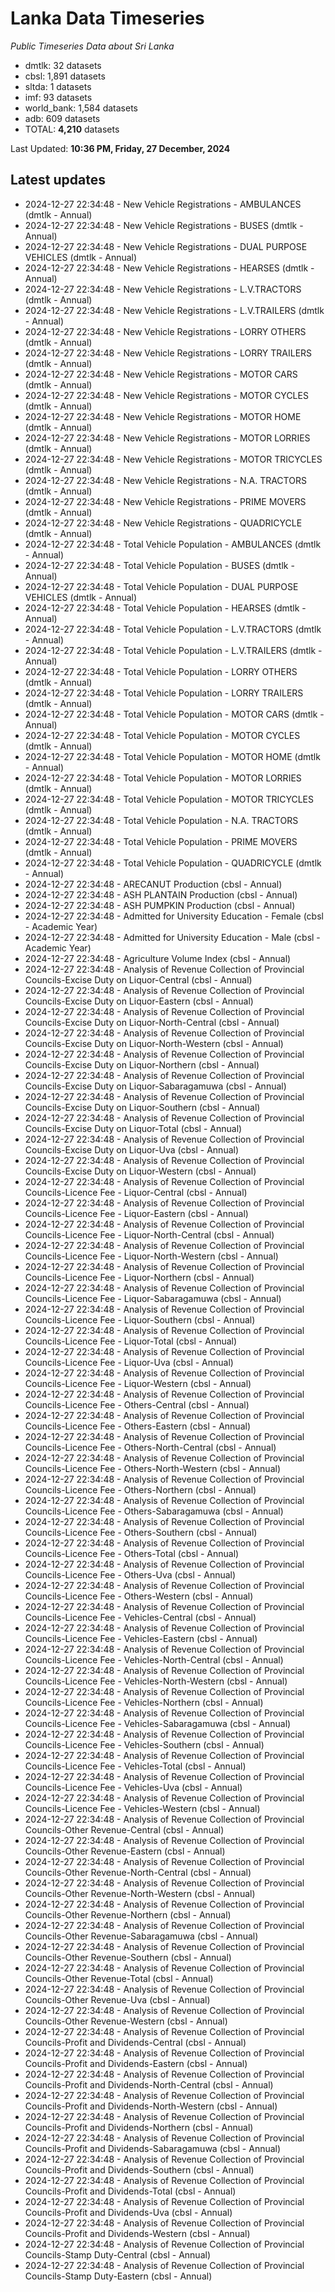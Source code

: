 # Lanka Data Timeseries
*Public Timeseries Data about Sri Lanka*

* dmtlk: 32 datasets
* cbsl: 1,891 datasets
* sltda: 1 datasets
* imf: 93 datasets
* world_bank: 1,584 datasets
* adb: 609 datasets
* TOTAL: **4,210** datasets

Last Updated: **10:36 PM, Friday, 27 December, 2024**

## Latest updates

* 2024-12-27 22:34:48 - New Vehicle Registrations - AMBULANCES (dmtlk - Annual)
* 2024-12-27 22:34:48 - New Vehicle Registrations - BUSES (dmtlk - Annual)
* 2024-12-27 22:34:48 - New Vehicle Registrations - DUAL PURPOSE VEHICLES (dmtlk - Annual)
* 2024-12-27 22:34:48 - New Vehicle Registrations - HEARSES (dmtlk - Annual)
* 2024-12-27 22:34:48 - New Vehicle Registrations - L.V.TRACTORS (dmtlk - Annual)
* 2024-12-27 22:34:48 - New Vehicle Registrations - L.V.TRAILERS (dmtlk - Annual)
* 2024-12-27 22:34:48 - New Vehicle Registrations - LORRY OTHERS (dmtlk - Annual)
* 2024-12-27 22:34:48 - New Vehicle Registrations - LORRY TRAILERS (dmtlk - Annual)
* 2024-12-27 22:34:48 - New Vehicle Registrations - MOTOR CARS (dmtlk - Annual)
* 2024-12-27 22:34:48 - New Vehicle Registrations - MOTOR CYCLES (dmtlk - Annual)
* 2024-12-27 22:34:48 - New Vehicle Registrations - MOTOR HOME (dmtlk - Annual)
* 2024-12-27 22:34:48 - New Vehicle Registrations - MOTOR LORRIES (dmtlk - Annual)
* 2024-12-27 22:34:48 - New Vehicle Registrations - MOTOR TRICYCLES (dmtlk - Annual)
* 2024-12-27 22:34:48 - New Vehicle Registrations - N.A. TRACTORS (dmtlk - Annual)
* 2024-12-27 22:34:48 - New Vehicle Registrations - PRIME MOVERS (dmtlk - Annual)
* 2024-12-27 22:34:48 - New Vehicle Registrations - QUADRICYCLE (dmtlk - Annual)
* 2024-12-27 22:34:48 - Total Vehicle Population - AMBULANCES (dmtlk - Annual)
* 2024-12-27 22:34:48 - Total Vehicle Population - BUSES (dmtlk - Annual)
* 2024-12-27 22:34:48 - Total Vehicle Population - DUAL PURPOSE VEHICLES (dmtlk - Annual)
* 2024-12-27 22:34:48 - Total Vehicle Population - HEARSES (dmtlk - Annual)
* 2024-12-27 22:34:48 - Total Vehicle Population - L.V.TRACTORS (dmtlk - Annual)
* 2024-12-27 22:34:48 - Total Vehicle Population - L.V.TRAILERS (dmtlk - Annual)
* 2024-12-27 22:34:48 - Total Vehicle Population - LORRY OTHERS (dmtlk - Annual)
* 2024-12-27 22:34:48 - Total Vehicle Population - LORRY TRAILERS (dmtlk - Annual)
* 2024-12-27 22:34:48 - Total Vehicle Population - MOTOR CARS (dmtlk - Annual)
* 2024-12-27 22:34:48 - Total Vehicle Population - MOTOR CYCLES (dmtlk - Annual)
* 2024-12-27 22:34:48 - Total Vehicle Population - MOTOR HOME (dmtlk - Annual)
* 2024-12-27 22:34:48 - Total Vehicle Population - MOTOR LORRIES (dmtlk - Annual)
* 2024-12-27 22:34:48 - Total Vehicle Population - MOTOR TRICYCLES (dmtlk - Annual)
* 2024-12-27 22:34:48 - Total Vehicle Population - N.A. TRACTORS (dmtlk - Annual)
* 2024-12-27 22:34:48 - Total Vehicle Population - PRIME MOVERS (dmtlk - Annual)
* 2024-12-27 22:34:48 - Total Vehicle Population - QUADRICYCLE (dmtlk - Annual)
* 2024-12-27 22:34:48 - ARECANUT Production (cbsl - Annual)
* 2024-12-27 22:34:48 - ASH PLANTAIN Production (cbsl - Annual)
* 2024-12-27 22:34:48 - ASH PUMPKIN Production (cbsl - Annual)
* 2024-12-27 22:34:48 - Admitted for University Education - Female (cbsl - Academic Year)
* 2024-12-27 22:34:48 - Admitted for University Education - Male (cbsl - Academic Year)
* 2024-12-27 22:34:48 - Agriculture Volume Index (cbsl - Annual)
* 2024-12-27 22:34:48 - Analysis of Revenue Collection of Provincial Councils-Excise Duty on Liquor-Central (cbsl - Annual)
* 2024-12-27 22:34:48 - Analysis of Revenue Collection of Provincial Councils-Excise Duty on Liquor-Eastern (cbsl - Annual)
* 2024-12-27 22:34:48 - Analysis of Revenue Collection of Provincial Councils-Excise Duty on Liquor-North-Central (cbsl - Annual)
* 2024-12-27 22:34:48 - Analysis of Revenue Collection of Provincial Councils-Excise Duty on Liquor-North-Western (cbsl - Annual)
* 2024-12-27 22:34:48 - Analysis of Revenue Collection of Provincial Councils-Excise Duty on Liquor-Northern (cbsl - Annual)
* 2024-12-27 22:34:48 - Analysis of Revenue Collection of Provincial Councils-Excise Duty on Liquor-Sabaragamuwa (cbsl - Annual)
* 2024-12-27 22:34:48 - Analysis of Revenue Collection of Provincial Councils-Excise Duty on Liquor-Southern (cbsl - Annual)
* 2024-12-27 22:34:48 - Analysis of Revenue Collection of Provincial Councils-Excise Duty on Liquor-Total (cbsl - Annual)
* 2024-12-27 22:34:48 - Analysis of Revenue Collection of Provincial Councils-Excise Duty on Liquor-Uva (cbsl - Annual)
* 2024-12-27 22:34:48 - Analysis of Revenue Collection of Provincial Councils-Excise Duty on Liquor-Western (cbsl - Annual)
* 2024-12-27 22:34:48 - Analysis of Revenue Collection of Provincial Councils-Licence Fee - Liquor-Central (cbsl - Annual)
* 2024-12-27 22:34:48 - Analysis of Revenue Collection of Provincial Councils-Licence Fee - Liquor-Eastern (cbsl - Annual)
* 2024-12-27 22:34:48 - Analysis of Revenue Collection of Provincial Councils-Licence Fee - Liquor-North-Central (cbsl - Annual)
* 2024-12-27 22:34:48 - Analysis of Revenue Collection of Provincial Councils-Licence Fee - Liquor-North-Western (cbsl - Annual)
* 2024-12-27 22:34:48 - Analysis of Revenue Collection of Provincial Councils-Licence Fee - Liquor-Northern (cbsl - Annual)
* 2024-12-27 22:34:48 - Analysis of Revenue Collection of Provincial Councils-Licence Fee - Liquor-Sabaragamuwa (cbsl - Annual)
* 2024-12-27 22:34:48 - Analysis of Revenue Collection of Provincial Councils-Licence Fee - Liquor-Southern (cbsl - Annual)
* 2024-12-27 22:34:48 - Analysis of Revenue Collection of Provincial Councils-Licence Fee - Liquor-Total (cbsl - Annual)
* 2024-12-27 22:34:48 - Analysis of Revenue Collection of Provincial Councils-Licence Fee - Liquor-Uva (cbsl - Annual)
* 2024-12-27 22:34:48 - Analysis of Revenue Collection of Provincial Councils-Licence Fee - Liquor-Western (cbsl - Annual)
* 2024-12-27 22:34:48 - Analysis of Revenue Collection of Provincial Councils-Licence Fee - Others-Central (cbsl - Annual)
* 2024-12-27 22:34:48 - Analysis of Revenue Collection of Provincial Councils-Licence Fee - Others-Eastern (cbsl - Annual)
* 2024-12-27 22:34:48 - Analysis of Revenue Collection of Provincial Councils-Licence Fee - Others-North-Central (cbsl - Annual)
* 2024-12-27 22:34:48 - Analysis of Revenue Collection of Provincial Councils-Licence Fee - Others-North-Western (cbsl - Annual)
* 2024-12-27 22:34:48 - Analysis of Revenue Collection of Provincial Councils-Licence Fee - Others-Northern (cbsl - Annual)
* 2024-12-27 22:34:48 - Analysis of Revenue Collection of Provincial Councils-Licence Fee - Others-Sabaragamuwa (cbsl - Annual)
* 2024-12-27 22:34:48 - Analysis of Revenue Collection of Provincial Councils-Licence Fee - Others-Southern (cbsl - Annual)
* 2024-12-27 22:34:48 - Analysis of Revenue Collection of Provincial Councils-Licence Fee - Others-Total (cbsl - Annual)
* 2024-12-27 22:34:48 - Analysis of Revenue Collection of Provincial Councils-Licence Fee - Others-Uva (cbsl - Annual)
* 2024-12-27 22:34:48 - Analysis of Revenue Collection of Provincial Councils-Licence Fee - Others-Western (cbsl - Annual)
* 2024-12-27 22:34:48 - Analysis of Revenue Collection of Provincial Councils-Licence Fee - Vehicles-Central (cbsl - Annual)
* 2024-12-27 22:34:48 - Analysis of Revenue Collection of Provincial Councils-Licence Fee - Vehicles-Eastern (cbsl - Annual)
* 2024-12-27 22:34:48 - Analysis of Revenue Collection of Provincial Councils-Licence Fee - Vehicles-North-Central (cbsl - Annual)
* 2024-12-27 22:34:48 - Analysis of Revenue Collection of Provincial Councils-Licence Fee - Vehicles-North-Western (cbsl - Annual)
* 2024-12-27 22:34:48 - Analysis of Revenue Collection of Provincial Councils-Licence Fee - Vehicles-Northern (cbsl - Annual)
* 2024-12-27 22:34:48 - Analysis of Revenue Collection of Provincial Councils-Licence Fee - Vehicles-Sabaragamuwa (cbsl - Annual)
* 2024-12-27 22:34:48 - Analysis of Revenue Collection of Provincial Councils-Licence Fee - Vehicles-Southern (cbsl - Annual)
* 2024-12-27 22:34:48 - Analysis of Revenue Collection of Provincial Councils-Licence Fee - Vehicles-Total (cbsl - Annual)
* 2024-12-27 22:34:48 - Analysis of Revenue Collection of Provincial Councils-Licence Fee - Vehicles-Uva (cbsl - Annual)
* 2024-12-27 22:34:48 - Analysis of Revenue Collection of Provincial Councils-Licence Fee - Vehicles-Western (cbsl - Annual)
* 2024-12-27 22:34:48 - Analysis of Revenue Collection of Provincial Councils-Other Revenue-Central (cbsl - Annual)
* 2024-12-27 22:34:48 - Analysis of Revenue Collection of Provincial Councils-Other Revenue-Eastern (cbsl - Annual)
* 2024-12-27 22:34:48 - Analysis of Revenue Collection of Provincial Councils-Other Revenue-North-Central (cbsl - Annual)
* 2024-12-27 22:34:48 - Analysis of Revenue Collection of Provincial Councils-Other Revenue-North-Western (cbsl - Annual)
* 2024-12-27 22:34:48 - Analysis of Revenue Collection of Provincial Councils-Other Revenue-Northern (cbsl - Annual)
* 2024-12-27 22:34:48 - Analysis of Revenue Collection of Provincial Councils-Other Revenue-Sabaragamuwa (cbsl - Annual)
* 2024-12-27 22:34:48 - Analysis of Revenue Collection of Provincial Councils-Other Revenue-Southern (cbsl - Annual)
* 2024-12-27 22:34:48 - Analysis of Revenue Collection of Provincial Councils-Other Revenue-Total (cbsl - Annual)
* 2024-12-27 22:34:48 - Analysis of Revenue Collection of Provincial Councils-Other Revenue-Uva (cbsl - Annual)
* 2024-12-27 22:34:48 - Analysis of Revenue Collection of Provincial Councils-Other Revenue-Western (cbsl - Annual)
* 2024-12-27 22:34:48 - Analysis of Revenue Collection of Provincial Councils-Profit and Dividends-Central (cbsl - Annual)
* 2024-12-27 22:34:48 - Analysis of Revenue Collection of Provincial Councils-Profit and Dividends-Eastern (cbsl - Annual)
* 2024-12-27 22:34:48 - Analysis of Revenue Collection of Provincial Councils-Profit and Dividends-North-Central (cbsl - Annual)
* 2024-12-27 22:34:48 - Analysis of Revenue Collection of Provincial Councils-Profit and Dividends-North-Western (cbsl - Annual)
* 2024-12-27 22:34:48 - Analysis of Revenue Collection of Provincial Councils-Profit and Dividends-Northern (cbsl - Annual)
* 2024-12-27 22:34:48 - Analysis of Revenue Collection of Provincial Councils-Profit and Dividends-Sabaragamuwa (cbsl - Annual)
* 2024-12-27 22:34:48 - Analysis of Revenue Collection of Provincial Councils-Profit and Dividends-Southern (cbsl - Annual)
* 2024-12-27 22:34:48 - Analysis of Revenue Collection of Provincial Councils-Profit and Dividends-Total (cbsl - Annual)
* 2024-12-27 22:34:48 - Analysis of Revenue Collection of Provincial Councils-Profit and Dividends-Uva (cbsl - Annual)
* 2024-12-27 22:34:48 - Analysis of Revenue Collection of Provincial Councils-Profit and Dividends-Western (cbsl - Annual)
* 2024-12-27 22:34:48 - Analysis of Revenue Collection of Provincial Councils-Stamp Duty-Central (cbsl - Annual)
* 2024-12-27 22:34:48 - Analysis of Revenue Collection of Provincial Councils-Stamp Duty-Eastern (cbsl - Annual)